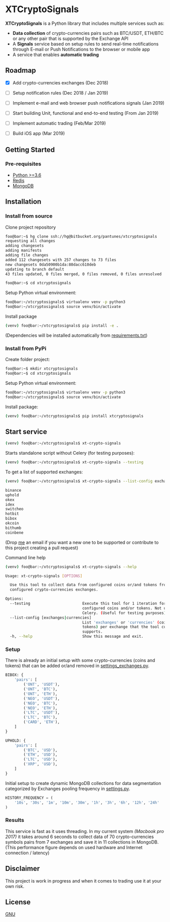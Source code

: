 # XTCryptoSignals

**XTCryptoSignals** is a Python library that includes multiple services such as:
* **Data collection** of crypto-currencies pairs such as BTC/USDT, ETH/BTC or any other pair that is supported by the Exchange API
* A **Signals** service based on setup rules to send real-time notifications through E-mail or Push Notifications to the browser or mobile app
* A service that enables **automatic trading**


## Roadmap

* [x] Add crypto-currencies exchanges (Dec 2018)
* [ ] Setup notification rules (Dec 2018 / Jan 2019)
* [ ] Implement e-mail and web browser push notifications signals (Jan 2019)
* [ ] Start building Unit, functional and end-to-end testing (From Jan 2019)
* [ ] Implement automatic trading (Feb/Mar 2019)
* [ ] Build iOS app (Mar 2019)


## Getting Started

### Pre-requisites

* [Python >=3.6](https://www.python.org/downloads)
* [Redis](https://redis.io/download)
* [MongoDB](https://www.mongodb.com)


## Installation

### Install from source
Clone project repository
```bash
foo@bar:~$ hg clone ssh://hg@bitbucket.org/pantunes/xtcryptosignals
requesting all changes
adding changesets
adding manifests
adding file changes
added 112 changesets with 257 changes to 73 files
new changesets 0da50900b1da:80dacc610deb
updating to branch default
43 files updated, 0 files merged, 0 files removed, 0 files unresolved

foo@bar:~$ cd xtcryptosignals
```

Setup Python virtual environment:
```bash
foo@bar:~/xtcryptosignals$ virtualenv venv -p python3
foo@bar:~/xtcryptosignals$ source venv/bin/activate
```

Install package
```bash
(venv) foo@bar:~/xtcryptosignals$ pip install -e .
```
(Dependencies will be installed automatically from [requirements.txt](requirements.txt))

### Install from PyPi
Create folder project:
```bash
foo@bar:~$ mkdir xtcryptosignals
foo@bar:~$ cd xtcryptosignals
```

Setup Python virtual environment:
```bash
foo@bar:~/xtcryptosignals$ virtualenv venv -p python3
foo@bar:~/xtcryptosignals$ source venv/bin/activate
```

Install package:
```bash
(venv) foo@bar:~/xtcryptosignals$ pip install xtcryptosignals
```


## Start service

```bash
(venv) foo@bar:~/xtcryptosignals$ xt-crypto-signals
```

Starts standalone script without Celery (for testing purposes):
```bash
(venv) foo@bar:~/xtcryptosignals$ xt-crypto-signals --testing
```

To get a list of supported exchanges:
```bash
(venv) foo@bar:~/xtcryptosignals$ xt-crypto-signals --list-config exchanges

binance
uphold
okex
idex
switcheo
hotbit
bibox
okcoin
bithumb
coinbene
```
(Drop [me](mailto:pjmlantunes@gmail.com) an email if you want a new one to be supported or contribute to this project creating a pull request)

Command line help
```bash
(venv) foo@bar:~/xtcryptosignals$ xt-crypto-signals --help

Usage: xt-crypto-signals [OPTIONS]

  Use this tool to collect data from configured coins or/and tokens from
  configured crypto-currencies exchanges.

Options:
  --testing                       Execute this tool for 1 iteration for all
                                  configured coins and/or tokens. Not using
                                  Celery. (Useful for testing purposes)
  --list-config [exchanges|currencies]
                                  List 'exchanges' or 'currencies' (coins or
                                  tokens) per exchange that the tool currently
                                  supports.
  -h, --help                      Show this message and exit.
```

### Setup

There is already an initial setup with some crypto-currencies (coins and tokens) that can be added or/and removed in [settings_exchanges.py](xtcryptosignals/settings_exchanges.py).

```python
BIBOX: {
    'pairs': [
        ('ONT', 'USDT'),
        ('ONT', 'BTC'),
        ('ONT', 'ETH'),
        ('NEO', 'USDT'),
        ('NEO', 'BTC'),
        ('NEO', 'ETH'),
        ('LTC', 'USDT'),
        ('LTC', 'BTC'),
        ('CARD', 'ETH'),
    ]
}

UPHOLD: {
    'pairs': [
        ('BTC', 'USD'),
        ('ETH', 'USD'),
        ('LTC', 'USD'),
        ('XRP', 'USD'),
    ]
}
```

Initial setup to create dynamic MongoDB collections for data segmentation categorized by Exchanges pooling frequency in [settings.py](xtcryptosignals/settings.py).
```python
HISTORY_FREQUENCY = (
    '10s', '30s', '1m', '10m', '30m', '1h', '3h', '6h', '12h', '24h'
)
```

### Results
This service is fast as it uses threading.
In my current system *(Macbook pro 2017)* it takes around 6 seconds to collect data of 70 crypto-currencies symbols pairs from 7 exchanges and save it in 11 collections in MongoDB.
(This performance figure depends on used hardware and Internet connection / latency)

## Disclaimer
This project is work in progress and when it comes to trading use it at your own risk.


## License

[GNU](https://www.gnu.org/licenses/gpl-3.0.en.html)
